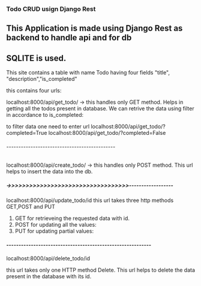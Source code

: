 ### Todo CRUD usign Django Rest

## This Application is made using Django Rest as backend to handle api and for db
## SQLITE is used.

This site contains a table with name Todo having four fields
"title", "description","is_completed"

this contains four urls:


localhost:8000/api/get_todo/  -> this handles only GET method. Helps in getting 
all the todos present in database.
We can retrive the data using filter in accordance to is_completed:

to filter data one need to enter url 
localhost:8000/api/get_todo/?completed=True
localhost:8000/api/get_todo/?completed=False

######  ---------------------------------------------



localhost:8000/api/create_todo/ -> this handles only POST method. 
This url helps to insert the data into the db.

##### ->>>>>>>>>>>>>>>>>>>>>>>>>>>>>>>>>>------------------

localhost:8000/api/update_todo/id
this url takes three http methods GET,POST and PUT
1. GET for retrieveing the requested data with id.
2. POST for updating all the values:
3. PUT for updating partial values: 

#### -----------------------------------------------------------
localhost:8000/api/delete_todo/id

this url takes only one HTTP method Delete.
This url helps to delete the data present in the database with its id.
